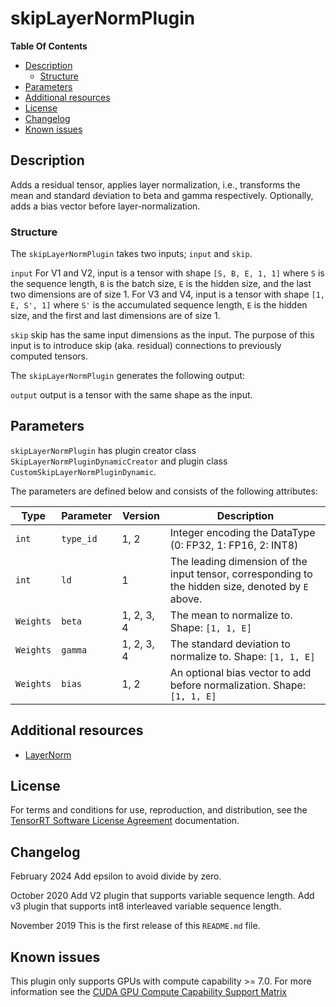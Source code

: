 # skipLayerNormPlugin

**Table Of Contents**
- [Description](#description)
    * [Structure](#structure)
- [Parameters](#parameters)
- [Additional resources](#additional-resources)
- [License](#license)
- [Changelog](#changelog)
- [Known issues](#known-issues)


## Description

Adds a residual tensor, applies layer normalization, i.e., transforms the mean and standard deviation to beta and gamma respectively.
Optionally, adds a bias vector before layer-normalization.


### Structure

The `skipLayerNormPlugin` takes two inputs; `input` and `skip`.

`input`
For V1 and V2, input is a tensor with shape `[S, B, E, 1, 1]` where `S` is the sequence length, `B` is the batch size, `E` is the hidden size, and the last two dimensions are of size 1.
For V3 and V4, input is a tensor with shape `[1, E, S', 1]` where `S'` is the accumulated sequence length, `E` is the hidden size, and the first and last dimensions are of size 1.

`skip`
skip has the same input dimensions as the input.
The purpose of this input is to introduce skip (aka. residual) connections to previously computed tensors.


The `skipLayerNormPlugin` generates the following output:

`output`
output is a tensor with the same shape as the input.


## Parameters

`skipLayerNormPlugin` has plugin creator class `SkipLayerNormPluginDynamicCreator` and plugin class `CustomSkipLayerNormPluginDynamic`.

The parameters are defined below and consists of the following attributes:

| Type     | Parameter                               |  Version   | Description
|----------|-----------------------------------------|------------|-------------------------------------------------------------------
|`int`     |`type_id`                                |  1, 2      |Integer encoding the DataType (0: FP32, 1: FP16, 2: INT8)
|`int`     |`ld`                                     |  1         |The leading dimension of the input tensor, corresponding to the hidden size, denoted by `E` above.
|`Weights` |`beta`                                   |  1, 2, 3, 4|The mean to normalize to. Shape: `[1, 1, E]`
|`Weights` |`gamma`                                  |  1, 2, 3, 4|The standard deviation to normalize to. Shape: `[1, 1, E]`
|`Weights` |`bias`                                   |  1, 2      |An optional bias vector to add before normalization. Shape: `[1, 1, E]`


## Additional resources

-   [LayerNorm](https://arxiv.org/abs/1607.06450)


## License

For terms and conditions for use, reproduction, and distribution, see the [TensorRT Software License Agreement](https://docs.nvidia.com/deeplearning/sdk/tensorrt-sla/index.html)
documentation.


## Changelog

February  2024
Add epsilon to avoid divide by zero.

October  2020
Add V2 plugin that supports variable sequence length.
Add v3 plugin that supports int8 interleaved variable sequence length.

November 2019
This is the first release of this `README.md` file.

## Known issues

This plugin only supports GPUs with compute capability >= 7.0. For more information see the [CUDA GPU Compute Capability Support Matrix](https://developer.nvidia.com/cuda-gpus#compute)
